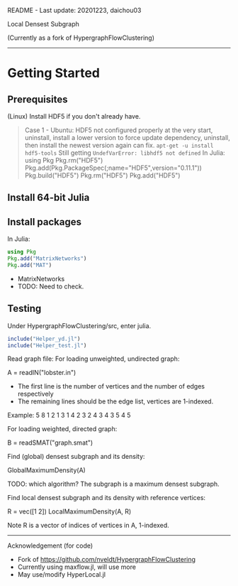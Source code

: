 README - Last update: 20201223, daichou03

Local Densest Subgraph

(Currently as a fork of HypergraphFlowClustering)

------

# Getting Started

## Prerequisites
(Linux) Install HDF5 if you don't already have.

> Case 1 - Ubuntu: HDF5 not configured properly at the very start, uninstall, install a lower version to force update dependency, uninstall, then install the newest version again can fix.
> `apt-get -u install hdf5-tools`
> Still getting `UndefVarError: libhdf5 not defined`
> In Julia:
> using Pkg
> Pkg.rm("HDF5")
> Pkg.add(Pkg.PackageSpec(;name="HDF5",version="0.11.1"))
> Pkg.build("HDF5")
> Pkg.rm("HDF5")
> Pkg.add("HDF5")

## Install 64-bit Julia

## Install packages
In Julia:
```julia
using Pkg
Pkg.add("MatrixNetworks")
Pkg.add("MAT")
```
* MatrixNetworks
* TODO: Need to check.

## Testing
Under HypergraphFlowClustering/src, enter julia.
```julia
include("Helper_yd.jl")
include("Helper_test.jl")
```

Read graph file:
For loading unweighted, undirected graph:

A = readIN("lobster.in")

- The first line is the number of vertices and the number of edges respectively
- The remaining lines should be the edge list, vertices are 1-indexed.

Example:
5 8
1 2
1 3
1 4
2 3
2 4
3 4
3 5
4 5

For loading weighted, directed graph:

B = readSMAT("graph.smat")

Find (global) densest subgraph and its density:

GlobalMaximumDensity(A)

TODO: which algorithm?
The subgraph is a maximum densest subgraph.

Find local densest subgraph and its density with reference vertices:

R = vec([1 2])
LocalMaximumDensity(A, R)

Note R is a vector of indices of vertices in A, 1-indexed.

------
Acknowledgement (for code)

- Fork of https://github.com/nveldt/HypergraphFlowClustering
- Currently using maxflow.jl, will use more
- May use/modify HyperLocal.jl
